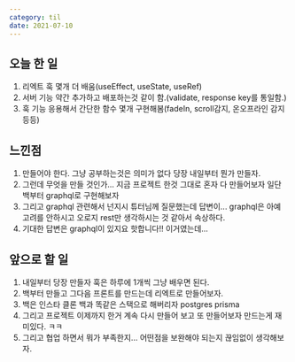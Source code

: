 ```yaml
---
category: til
date: 2021-07-10
---
```


## 오늘 한 일

1. 리엑트 훅 몇개 더 배움(useEffect, useState, useRef)
2. 서버 기능 약간 추가하고 배포하는것 같이 함.(validate, response key를 통일함.)
3. 훅 기능 응용해서 간단한 함수 몇개 구현해봄(fadeIn, scroll감지, 온오프라인 감지 등등)

## 느낀점

1. 만들어야 한다. 그냥 공부하는것은 의미가 없다 당장 내일부터 뭔가 만들자.
2. 그런데 무엇을 만들 것인가... 지금 프로젝트 한것 그대로 혼자 다 만들어보자 일단 백부터 graphql로 구현해보자
3. 그리고 graphql 관련해서 넌지시 튜터님께 질문했는데 답변이... graphql은 아예 고려를 안하시고 오로지 rest만 생각하시는 것 같아서 속상하다.
4. 기대한 답변은 graphql이 있지요 핫합니다!! 이거였는데...

## 앞으로 할 일

1. 내일부터 당장 만들자 훅은 하루에 1개씩 그냥 배우면 된다.
2. 백부터 만들고 그다음 프론트를 만드는데 리엑트로 만들어보자.
3. 백은 인스타 클론 백과 똑같은 스택으로 해버리자 postgres prisma
4. 그리고 프로젝트 이제까지 한거 계속 다시 만들어 보고 또 만들어보자 만드는게 재미있다. ㅋㅋ
5. 그리고 협업 하면서 뭐가 부족한지... 어떤점을 보완해야 되는지 끊임없이 생각해보자.
